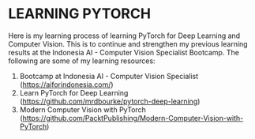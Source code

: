 # **LEARNING PYTORCH**

Here is my learning process of learning PyTorch for Deep Learning and Computer Vision. This is to continue and strengthen my previous learning results at the Indonesia AI - Computer Vision Specialist Bootcamp. The following are some of my learning resources:

1. Bootcamp at Indonesia AI - Computer Vision Specialist (https://aiforindonesia.com/)
2. Learn PyTorch for Deep Learning (https://github.com/mrdbourke/pytorch-deep-learning)
3. Modern Computer Vision with PyTorch (https://github.com/PacktPublishing/Modern-Computer-Vision-with-PyTorch)
